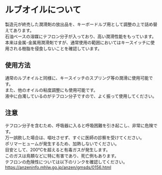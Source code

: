 # ルブオイルについて
製造元が終売した潤滑剤の放出品を、キーボードルブ用として調整の上で詰め替えてあります。  
石油ベースの溶媒にテフロン分子が入っており、高い潤滑性能をもっています。  
本来は金属-金属用潤滑剤ですが、通常使用の範囲においてはキースイッチに使用される樹脂を侵食しないことを確認しています。  

## 使用方法
通常のルブオイルと同様に、キースイッチのスプリング等の潤滑に使用可能です。  
また、他のオイルの粘度調整にも使用可能です。  
液中に白濁しているのがテフロン分子ですので、よく振って使用してください。  

## 注意
テフロン分子を含むため、呼吸器に入ると呼吸困難を引き起こし、非常に危険です。  
万一誤飲した場合は、嘔吐させず、すぐに医師の診察を受けてください。  
ポリマーヒュームが発生するため、加熱しないでください。  
目安として、200℃を超えると有毒ガスが発生します。  
このガスは鳥類などに特に有害であり、死亡例もあります。  
テフロンの危険性については以下のリンクを確認してください。  
https://anzeninfo.mhlw.go.jp/anzen/gmsds/0156.html  
